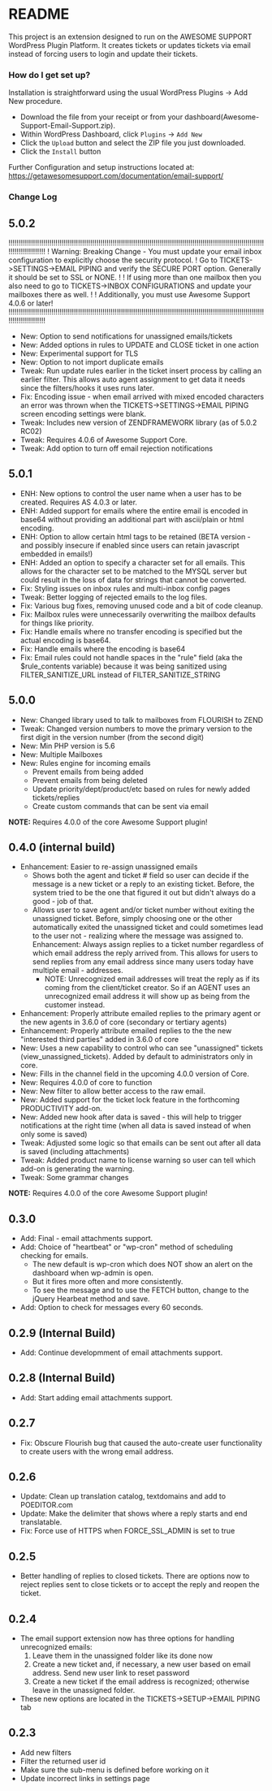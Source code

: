 # README #

This project is an extension designed to run on the AWESOME SUPPORT WordPress Plugin Platform.  It creates tickets or updates tickets via email instead of forcing users to login and update their tickets.  

### How do I get set up? ###

Installation is straightforward using the usual WordPress Plugins -> Add New procedure.

- Download the file from your receipt or from your dashboard(Awesome-Support-Email-Support.zip).
- Within WordPress Dashboard, click `Plugins` -> `Add New`
- Click the `Upload` button and select the ZIP file you just downloaded.
- Click the `Install` button

Further Configuration and setup instructions located at: https://getawesomesupport.com/documentation/email-support/

### Change Log  ###
5.0.2
-----
!!!!!!!!!!!!!!!!!!!!!!!!!!!!!!!!!!!!!!!!!!!!!!!!!!!!!!!!!!!!!!!!!!!!!!!!!!!!!!!!!!!!!!!!!!!!!!!!!!!!!!!!!!!!!!!!!!!!!!!!!!!!!!!!!!!!!!!!!!!!!!!
! Warning: Breaking Change - You must update your email inbox configuration to explicitly choose the security protocol.
!          Go to TICKETS->SETTINGS->EMAIL PIPING and verify the SECURE PORT option. Generally it should be set to SSL or NONE.
!
!		   If using more than one mailbox then you also need to go to TICKETS->INBOX CONFIGURATIONS and update your mailboxes there as well.
!
! Additionally, you must use Awesome Support 4.0.6 or later!
!!!!!!!!!!!!!!!!!!!!!!!!!!!!!!!!!!!!!!!!!!!!!!!!!!!!!!!!!!!!!!!!!!!!!!!!!!!!!!!!!!!!!!!!!!!!!!!!!!!!!!!!!!!!!!!!!!!!!!!!!!!!!!!!!!!!!!!!!!!!!!!

- New: Option to send notifications for unassigned emails/tickets
- New: Added options in rules to UPDATE and CLOSE ticket in one action
- New: Experimental support for TLS
- New: Option to not import duplicate emails
- Tweak: Run update rules earlier in the ticket insert process by calling an earlier filter.  This allows auto agent assignment to get data it needs since the filters/hooks it uses runs later.
- Fix: Encoding issue - when email arrived with mixed encoded characters an error was thrown when the TICKETS->SETTINGS->EMAIL PIPING screen encoding settings were blank.
- Tweak: Includes new version of ZENDFRAMEWORK library (as of 5.0.2 RC02)
- Tweak: Requires 4.0.6 of Awesome Support Core.
- Tweak: Add option to turn off email rejection notifications

5.0.1
-----
- ENH: New options to control the user name when a user has to be created.  Requires AS 4.0.3 or later.
- ENH: Added support for emails where the entire email is encoded in base64 without providing an additional part with ascii/plain or html encoding.
- ENH: Option to allow certain html tags to be retained (BETA version - and possibly insecure if enabled since users can retain javascript embedded in emails!)
- ENH: Added an option to specify a character set for all emails.  This allows for the character set to be matched to the MYSQL server but could result in the loss of data for strings that cannot be converted.
- Fix: Styling issues on inbox rules and multi-inbox config pages
- Tweak: Better logging of rejected emails to the log files.
- Fix: Various bug fixes, removing unused code and a bit of code cleanup.
- Fix: Mailbox rules were unnecessarily overwriting the mailbox defaults for things like priority.  
- Fix: Handle emails where no transfer encoding is specified but the actual encoding is base64.
- Fix: Handle emails where the encoding is base64
- Fix: Email rules could not handle spaces in the "rule" field (aka the $rule_contents variable) because it was being sanitized using FILTER_SANITIZE_URL instead of FILTER_SANITIZE_STRING

5.0.0
-----
- New: Changed library used to talk to mailboxes from FLOURISH to ZEND
- Tweak: Changed version numbers to move the primary version to the first digit in the version number (from the second digit)
- New: Min PHP version is 5.6
- New: Multiple Mailboxes
- New: Rules engine for incoming emails
	- Prevent emails from being added
	- Prevent emails from being deleted
	- Update priority/dept/product/etc based on rules for newly added tickets/replies
	- Create custom commands that can be sent via email

**NOTE:** Requires 4.0.0 of the core Awesome Support plugin!	


0.4.0 (internal build)
-----
- Enhancement: Easier to re-assign unassigned emails
  - Shows both the agent and ticket # field so user can decide if the message is a new ticket or a reply to an existing ticket.  Before, the system tried to be the one that figured it out but didn't always do a good - job of that.
  - Allows user to save agent and/or ticket number without exiting the unassigned ticket.  Before, simply choosing one or the other automatically exited the unassigned ticket and could sometimes lead to the user not - realizing where the message was assigned to.
Enhancement: Always assign replies to a ticket number regardless of which email address the reply arrived from.  This allows for users to send replies from any email address since many users today have multiple email - addresses.
	- NOTE: Unrecognized email addresses will treat the reply as if its coming from the client/ticket creator.  So if an AGENT uses an unrecognized email address it will show up as being from the customer instead.
- Enhancement: Properly attribute emailed replies to the primary agent or the new agents in 3.6.0 of core (secondary or tertiary agents)
- Enhancement: Properly attribute emailed replies to the the new "interested third parties" added in 3.6.0 of core
- New: Uses a new capability to control who can see "unassigned" tickets (view_unassigned_tickets).  Added by default to administrators only in core.
- New: Fills in the channel field in the upcoming 4.0.0 version of Core.
- New: Requires 4.0.0 of core to function
- New: New filter to allow better access to the raw email.
- New: Added support for the ticket lock feature in the forthcoming PRODUCTIVITY add-on.
- New: Added new hook after data is saved - this will help to trigger notifications at the right time (when all data is saved instead of when only some is saved)
- Tweak: Adjusted some logic so that emails can be sent out after all data is saved (including attachments)
- Tweak: Added product name to license warning so user can tell which add-on is generating the warning.
- Tweak: Some grammar changes

**NOTE:** Requires 4.0.0 of the core Awesome Support plugin!

0.3.0 
------
- Add: Final - email attachments support. 
- Add: Choice of "heartbeat" or "wp-cron" method of scheduling checking for emails.  
  - The new default is wp-cron which does NOT show an alert on the dashboard when wp-admin is open.
  - But it fires more often and more consistently.
  - To see the message and to use the FETCH button, change to the jQuery Hearbeat method and save. 
- Add: Option to check for messages every 60 seconds.

0.2.9 (Internal Build)
-----
- Add: Continue developmment of email attachments support. 

0.2.8 (Internal Build)
-----
- Add: Start adding email attachments support. 

0.2.7
-----
- Fix: Obscure Flourish bug that caused the auto-create user functionality to create users with the wrong email address.

0.2.6
-----
- Update: Clean up translation catalog, textdomains and add to POEDITOR.com
- Update: Make the delimiter that shows where a reply starts and end translatable.
- Fix: Force use of HTTPS when FORCE_SSL_ADMIN is set to true

0.2.5
-----
- Better handling of replies to closed tickets. There are options now to reject replies sent to close tickets or to accept the reply and reopen the ticket.

0.2.4
-----
- The email support extension now has three options for handling unrecognized emails:
     1. Leave them in the unassigned folder like its done now
     2. Create a new ticket and, if necessary, a new user based on email address.  Send new user link to reset password
     3. Create a new ticket if the email address is recognized; otherwise leave in the unassigned folder.
- These new options are located in the TICKETS->SETUP->EMAIL PIPING tab

0.2.3
-----
- Add new filters
- Filter the returned user id
- Make sure the sub-menu is defined before working on it
- Update incorrect links in settings page